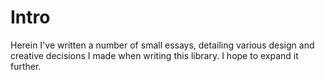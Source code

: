 # Intro

Herein I've written a number of small essays, detailing various design and creative
decisions I made when writing this library. I hope to expand it further.
